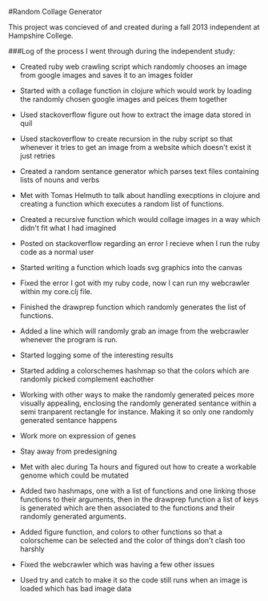 #Random Collage Generator

This project was concieved of and created during a fall 2013 independent at Hampshire College.

###Log of the process I went through during the independent study: 

  * Created ruby web crawling script which randomly chooses an image from google images and saves it to an images folder

  * Started with a collage function in clojure which would work by loading the randomly chosen google images and peices them together

  * Used stackoverflow figure out how to extract the image data stored in quil

  * Used stackoverflow to create recursion in the ruby script so that whenever it tries to get an image from a website which doesn't exist it just retries

  * Created a random sentance generator which parses text files containing lists of nouns and verbs

  * Met with Tomas Helmuth to talk about handling execptions in clojure and creating a function which executes a random list of functions. 

  * Created a recursive function which would collage images in a way which didn't fit what I had imagined

  * Posted on stackoverflow regarding an error I recieve when I run the ruby code as a normal user

  * Started writing a function which loads svg graphics into the canvas

  * Fixed the error I got with my ruby code, now I can run my webcrawler within my core.clj file.

  * Finished the drawprep function which randomly generates the list of functions. 

  * Added a line which will randomly grab an image from the webcrawler whenever the program is run.

  * Started logging some of the interesting results 

  * Started adding a colorschemes hashmap so that the colors which are randomly picked complement eachother

  * Working with other ways to make the randomly generated peices more visually appealing, enclosing the randomly generated sentance within a semi tranparent rectangle for instance. Making it so only one randomly generated sentance happens

  * Work more on expression of genes
  * Stay away from predesigning

  * Met with alec during Ta hours and figured out how to create a workable genome which could be mutated 

  * Added two hashmaps, one with a list of functions and one linking those functions to their arguments, then in the drawprep function a list of keys is generated which are then associated to the functions and their randomly generated arguments. 

  * Added figure function, and colors to other functions so that a colorscheme can be selected and the color of things don't clash too harshly

  * Fixed the webcrawler which was having a few other issues

  * Used try and catch to make it so the code still runs when an image is loaded which has bad image data
